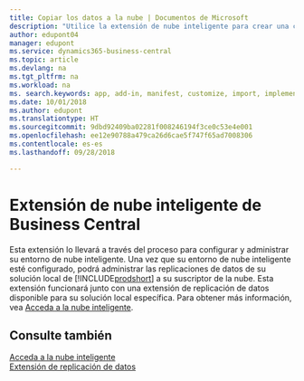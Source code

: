 ```yaml
---
title: Copiar los datos a la nube | Documentos de Microsoft
description: "Utilice la extensión de nube inteligente para crear una copia en la nube de sus datos de modo que esté conectado a la nube inteligente."
author: edupont04
manager: edupont
ms.service: dynamics365-business-central
ms.topic: article
ms.devlang: na
ms.tgt_pltfrm: na
ms.workload: na
ms. search.keywords: app, add-in, manifest, customize, import, implement
ms.date: 10/01/2018
ms.author: edupont
ms.translationtype: HT
ms.sourcegitcommit: 9dbd92409ba02281f008246194f3ce0c53e4e001
ms.openlocfilehash: ee12e90788a479ca26d6cae5f747f65ad7008306
ms.contentlocale: es-es
ms.lasthandoff: 09/28/2018

---
```


# <a name="business-central-intelligent-cloud-extension"></a>Extensión de nube inteligente de Business Central

Esta extensión lo llevará a través del proceso para configurar y administrar su entorno de nube inteligente. Una vez que su entorno de nube inteligente esté configurado, podrá administrar las replicaciones de datos de su solución local de [!INCLUDE[prodshort](includes/prodshort.md)] a su suscriptor de la nube. Esta extensión funcionará junto con una extensión de replicación de datos disponible para su solución local específica. Para obtener más información, vea [Acceda a la nube inteligente](about-intelligent-cloud.md).  

## <a name="see-also"></a>Consulte también

[Acceda a la nube inteligente](about-intelligent-cloud.md)  
[Extensión de replicación de datos](ui-extensions-data-replication.md)  

